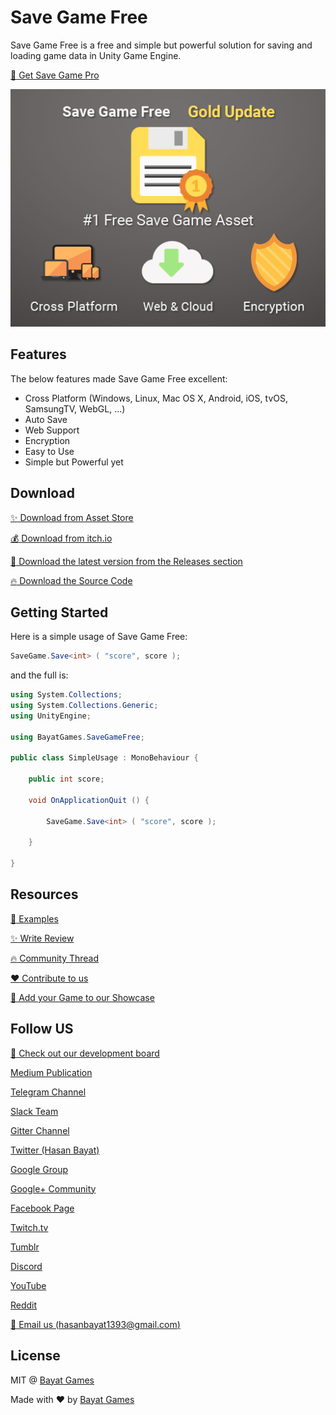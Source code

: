 # Save Game Free

Save Game Free is a free and simple but powerful solution for saving and loading game data in Unity Game Engine.

[:rocket: Get Save Game Pro](https://github.com/EmpireAssets/SaveGamePro/)

<p align="center">
	<img src="https://raw.githubusercontent.com/BayatGames/SaveGameFree/master/Assets/SaveGameFree/PressKit/Unity%20Package%20Key%20Images%20-%20Large-01.png" alt="Save Game Free Logo" />
</p>

## Features

The below features made Save Game Free excellent:

- Cross Platform (Windows, Linux, Mac OS X, Android, iOS, tvOS, SamsungTV, WebGL, ...)
- Auto Save
- Web Support
- Encryption
- Easy to Use
- Simple but Powerful yet

## Download

[:sparkles: Download from Asset Store](https://www.assetstore.unity3d.com/#!/content/81519)

[:moneybag: Download from itch.io](https://bayat.itch.io/save-game-free)

[:rocket: Download the latest version from the Releases section](https://github.com/EmpireAssets/SaveGameFree/releases/latest)

[:fire: Download the Source Code](https://github.com/EmpireAssets/SaveGameFree/archive/master.zip)

## Getting Started

Here is a simple usage of Save Game Free:

```csharp
SaveGame.Save<int> ( "score", score );
```

and the full is:

```csharp
using System.Collections;
using System.Collections.Generic;
using UnityEngine;

using BayatGames.SaveGameFree;

public class SimpleUsage : MonoBehaviour {

	public int score;

	void OnApplicationQuit () {

		SaveGame.Save<int> ( "score", score );

	}

}
```

## Resources

[:book: Examples](https://github.com/BayatGames/SaveGameFree/wiki/Examples)

[:sparkles: Write Review](https://www.assetstore.unity3d.com/#!/content/81519)

[:fire: Community Thread](https://forum.unity3d.com/threads/released-empireassets-save-game-free.457658/)

[:heart: Contribute to us](https://github.com/BayatGames/SaveGameFree/blob/master/CONTRIBUTING.md)

[:rocket: Add your Game to our Showcase](https://github.com/BayatGames/SaveGameFree/wiki/Showcase)

## Follow US

[:notebook: Check out our development board](https://trello.com/bayatgames)

[Medium Publication](https://medium.com/bayat-games)

[Telegram Channel](https://t.me/BayatGamesOfficial)

[Slack Team](https://bayatgames.slack.com)

[Gitter Channel](https://gitter.im/BayatGames)

[Twitter (Hasan Bayat)](https://www.twitter.com/EmpireWorld1393)

[Google Group](https://groups.google.com/forum/#!forum/bayatgames)

[Google+ Community](https://plus.google.com/communities/108974587311747022650)

[Facebook Page](https://www.facebook.com/Bayat-Games-277386306024083)

[Twitch.tv](https://www.twitch.tv/bayatgames)

[Tumblr](https://bayatgames.tumblr.com)

[Discord](https://discordapp.com/channels/307041709701988352/307041709701988352)

[YouTube](https://www.youtube.com/channel/UCDLJbvqDKJyBKU2E8TMEQpQ)

[Reddit](https://www.reddit.com/r/bayatgames)

[:e-mail: Email us (hasanbayat1393@gmail.com)](mailto:hasanbayat1393@gmail.com)

## License

MIT @ [Bayat Games](https://github.com/BayatGames)

Made with :heart: by [Bayat Games](https://github.com/BayatGames)
